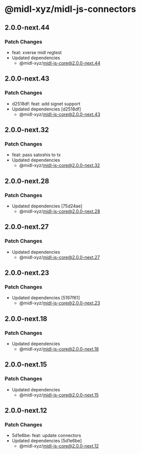 # @midl-xyz/midl-js-connectors

## 2.0.0-next.44

### Patch Changes

- feat: xverse midl regtest
- Updated dependencies
  - @midl-xyz/midl-js-core@2.0.0-next.44

## 2.0.0-next.43

### Patch Changes

- d2518df: feat: add signet support
- Updated dependencies [d2518df]
  - @midl-xyz/midl-js-core@2.0.0-next.43

## 2.0.0-next.32

### Patch Changes

- feat: pass satoshis to tx
- Updated dependencies
  - @midl-xyz/midl-js-core@2.0.0-next.32

## 2.0.0-next.28

### Patch Changes

- Updated dependencies [75d24ae]
  - @midl-xyz/midl-js-core@2.0.0-next.28

## 2.0.0-next.27

### Patch Changes

- Updated dependencies
  - @midl-xyz/midl-js-core@2.0.0-next.27

## 2.0.0-next.23

### Patch Changes

- Updated dependencies [5197f61]
  - @midl-xyz/midl-js-core@2.0.0-next.23

## 2.0.0-next.18

### Patch Changes

- Updated dependencies
  - @midl-xyz/midl-js-core@2.0.0-next.18

## 2.0.0-next.15

### Patch Changes

- Updated dependencies
  - @midl-xyz/midl-js-core@2.0.0-next.15

## 2.0.0-next.12

### Patch Changes

- 5d1e6be: feat: update connectors
- Updated dependencies [5d1e6be]
  - @midl-xyz/midl-js-core@2.0.0-next.12
